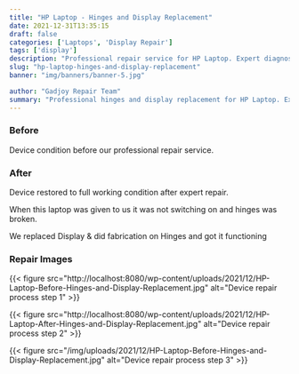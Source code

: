 ```yaml
---
title: "HP Laptop - Hinges and Display Replacement"
date: 2021-12-31T13:35:15
draft: false
categories: ['Laptops', 'Display Repair']
tags: ['display']
description: "Professional repair service for HP Laptop. Expert diagnosis and quality repairs in Bangalore."
slug: "hp-laptop-hinges-and-display-replacement"
banner: "img/banners/banner-5.jpg"

author: "Gadjoy Repair Team"
summary: "Professional hinges and display replacement for HP Laptop. Expert technicians, quality parts, warranty included."
---
```


### Before

Device condition before our professional repair service.

### After

Device restored to full working condition after expert repair.

When this laptop was given to us it was not switching on and hinges was broken.

We replaced Display & did fabrication on Hinges and got it functioning

### Repair Images

{{< figure src="http://localhost:8080/wp-content/uploads/2021/12/HP-Laptop-Before-Hinges-and-Display-Replacement.jpg" alt="Device repair process step 1" >}}

{{< figure src="http://localhost:8080/wp-content/uploads/2021/12/HP-Laptop-After-Hinges-and-Display-Replacement.jpg" alt="Device repair process step 2" >}}

{{< figure src="/img/uploads/2021/12/HP-Laptop-Before-Hinges-and-Display-Replacement.jpg" alt="Device repair process step 3" >}}

